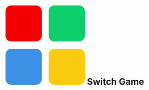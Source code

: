 <h1 align="center">
  <img alt="Switch Game" src="switchImage.png" width="250px">
  Switch Game
</h1>
